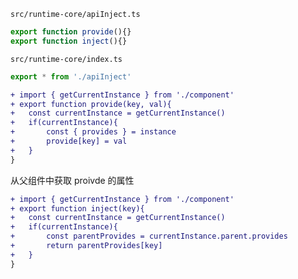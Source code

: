 `src/runtime-core/apiInject.ts`

```ts
export function provide(){}
export function inject(){}
```

`src/runtime-core/index.ts`
```ts
export * from './apiInject'
```

```diff
+ import { getCurrentInstance } from './component'
+ export function provide(key, val){
+	const currentInstance = getCurrentInstance()
+	if(currentInstance){
+		const { provides } = instance
+		provide[key] = val
+	}
}
```

从父组件中获取 proivde 的属性
```diff
+ import { getCurrentInstance } from './component'
+ export function inject(key){
+	const currentInstance = getCurrentInstance()	
+	if(currentInstance){
+		const parentProvides = currentInstance.parent.provides
+		return parentProvides[key]
+	}
}
```